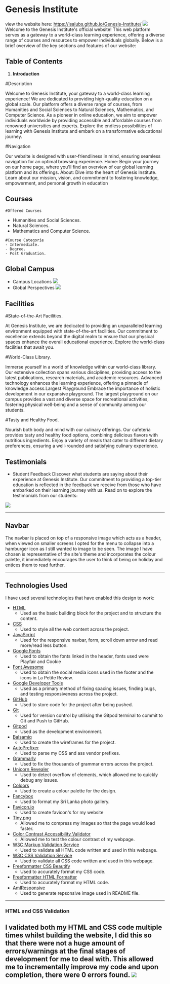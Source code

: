 # Genesis Institute

view the website here:
<https://isalubs.github.io/Genesis-Institute/>
 <img src="assets/images/genesisinstitute.png">
Welcome to the Genesis Institute's official website! This web platform serves as a gateway to a world-class learning experience, offering a diverse range of courses and resources to empower individuals globally. Below is a brief overview of the key sections and features of our website:

## Table of Contents

1. **Introduction**

#Description

Welcome to Genesis Institute, your gateway to a world-class learning experience! We are dedicated to providing high-quality education on a global scale. Our platform offers a diverse range of courses, from Humanities and Social Sciences to Natural Sciences, Mathematics, and Computer Science. As a pioneer in online education, we aim to empower individuals worldwide by providing accessible and affordable courses from renowned universities and experts. Explore the endless possibilities of learning with Genesis Institute and embark on a transformative educational journey.

#Navigation

 Our website is designed with user-friendliness in mind, ensuring seamless navigation for an optimal browsing experience.
 Home: Begin your journey on our home page, where you'll find an overview of our global learning platform and its offerings.
 About: Dive into the heart of Genesis Institute. Learn about our mission, vision, and commitment to fostering knowledge, empowerment, and personal growth in education


##  Courses
   
    #Offered Courses
   - Humanities and Social Sciences.
   - Natural Sciences.
   - Mathematics and Computer Science.
  
    #Course Categorie
    - Intermediate.
    - Degree.
    - Post Graduation.


 ## Global Campus
   - Campus Locations
      <img src="assets/images/location.png">
   - Global Perspectives
    <img src="assets/images/globalcampus.png">

## Facilities
   
#State-of-the-Art Facilities.

At Genesis Institute, we are dedicated to providing an unparalleled learning environment equipped with state-of-the-art facilities. Our commitment to excellence extends beyond the digital realm to ensure that our physical spaces enhance the overall educational experience. Explore the world-class facilities that await you.

#World-Class Library.

Immerse yourself in a world of knowledge within our world-class library. Our extensive collection spans various disciplines, providing access to the latest publications, research materials, and academic resources. Advanced technology enhances the learning experience, offering a pinnacle of knowledge access.Largest Playground
Embrace the importance of holistic development in our expansive playground. The largest playground on our campus provides a vast and diverse space for recreational activities, fostering physical well-being and a sense of community among our students.

#Tasty and Healthy Food.

Nourish both body and mind with our culinary offerings. Our cafeteria provides tasty and healthy food options, combining delicious flavors with nutritious ingredients. Enjoy a variety of meals that cater to different dietary preferences, ensuring a well-rounded and satisfying culinary experience.

## Testimonials
- Student Feedback
Discover what students are saying about their experience at Genesis Institute. Our commitment to providing a top-tier education is reflected in the feedback we receive from those who have embarked on their learning journey with us. Read on to explore the testimonials from our students:
 <img src="assets/images/students.png">

---

##  Navbar
The navbar is placed on top of a responsive image which acts as a header, when viewed on smaller screens I opted for the menu to collapse into a hamburger icon as I still wanted to image to be seen. The image I have chosen is representative of the site's theme and incorporates the colour palette, it immediately encourages the user to think of being on holiday and entices them to read further. 

---
## Technologies Used 

I have used several technologies that have enabled this design to work:

- [HTML](https://developer.mozilla.org/en-US/docs/Web/HTML)
    - Used as the basic building block for the project and to structure the content.
- [CSS](https://developer.mozilla.org/en-US/docs/Learn/Getting_started_with_the_web/CSS_basics)
    - Used to style all the web content across the project. 
- [JavaScript](https://www.javascript.com/)
    - Used for the responsive navbar, form, scroll down arrow and read more/read less button.
- [Google Fonts](https://fonts.google.com/)
    - Used to obtain the fonts linked in the header, fonts used were Playfair and Cookie
- [Font Awesome](https://fontawesome.com/)
    - Used to obtain the social media icons used in the footer and the icons in La Petite Review.
- [Google Developer Tools](https://developers.google.com/web/tools/chrome-devtools)
    - Used as a primary method of fixing spacing issues, finding bugs, and testing responsiveness across the project.
- [GitHub](https://github.com/)
    - Used to store code for the project after being pushed.
- [Git](https://git-scm.com/)
    - Used for version control by utilising the Gitpod terminal to commit to Git and Push to GitHub.
- [Gitpod](https://www.gitpod.io/)
    - Used as the development environment.
- [Balsamiq](https://balsamiq.com/)
    - Used to create the wireframes for the project.
- [AutoPrefixer](https://autoprefixer.github.io/)
    - Used to parse my CSS and ass vendor prefixes.
- [Grammarly](https://www.grammarly.com/)
    - Used to fix the thousands of grammar errors across the project.
- [Unicorn Revealer](https://chrome.google.com/webstore/detail/unicorn-revealer/lmlkphhdlngaicolpmaakfmhplagoaln?hl=en-GB)
    - Used to detect overflow of elements, which allowed me to quickly debug any issues.
- [Coloors](https://coolors.co/)
    - Used to create a colour palette for the design.
- [Fancybox](https://fancyapps.com/fancybox/3/)
    - Used to format my Sri Lanka photo gallery.
- [Favicon.io](https://favicon.io/)
    - Used to create favicon's for my website
- [Tiny.png](https://tinypng.com/)
    - Allowed me to compress my images so that the page would load faster.
- [Color Contrast Accessibility Validator](https://color.a11y.com/)
    - Allowed me to test the colour contrast of my webpage.
- [W3C Markup Validation Service](https://validator.w3.org/) 
    - Used to validate all HTML code written and used in this webpage.
- [W3C CSS Validation Service](https://jigsaw.w3.org/css-validator/#validate_by_input)
    - Used to validate all CSS code written and used in this webpage.
- [Freeformatter CSS Beautify](https://www.freeformatter.com/css-beautifier.html)
    - Used to accurately format my CSS code.
- [Freeformatter HTML Formatter](https://www.freeformatter.com/html-formatter.html)
    - Used to accurately format my HTML code.
- [AmIResponsive](http://ami.responsivedesign.is/)
    - Used to generate repsonsive image used in README file.

---

### HTML and CSS Validation

I validated both my HTML and CSS code multiple times whilst building the website, I did this so that there were not a huge amount of errors/warnings at the final stages of development for me to deal with. This allowed me to incrementally improve my code and upon completion, there were 0 errors found.
 <img src="assets/images/validator.png">
---

